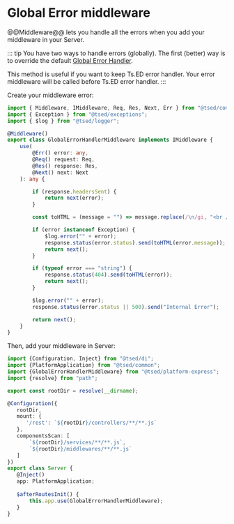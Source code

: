 # Global Error middleware

@@Middleware@@ lets you handle all the errors when you add your middleware in your Server.

::: tip
You have two ways to handle errors (globally). The first (better) way is to override the default [Global Error Handler](/docs/middlewares/override/global-error-handler.md).

This method is useful if you want to keep Ts.ED error handler. Your error middleware will be called before Ts.ED error handler.
:::

Create your middleware error:

```typescript
import { Middleware, IMiddleware, Req, Res, Next, Err } from "@tsed/common";
import { Exception } from "@tsed/exceptions";
import { $log } from "@tsed/logger";

@Middleware()
export class GlobalErrorHandlerMiddleware implements IMiddleware {
    use(
        @Err() error: any,
        @Req() request: Req,
        @Res() response: Res,
        @Next() next: Next
    ): any {

        if (response.headersSent) {
            return next(error);
        }

        const toHTML = (message = "") => message.replace(/\n/gi, "<br />");

        if (error instanceof Exception) {
            $log.error("" + error);
            response.status(error.status).send(toHTML(error.message));
            return next();
        }

        if (typeof error === "string") {
            response.status(404).send(toHTML(error));
            return next();
        }

        $log.error("" + error);
        response.status(error.status || 500).send("Internal Error");

        return next();
    }
}
```

Then, add your middleware in Server:

```typescript
import {Configuration, Inject} from "@tsed/di";
import {PlatformApplication} from "@tsed/common";
import {GlobalErrorHandlerMiddleware} from "@tsed/platform-express";
import {resolve} from "path";

export const rootDir = resolve(__dirname);

@Configuration({
   rootDir,
   mount: {
      '/rest': `${rootDir}/controllers/**/**.js`
   },
   componentsScan: [
       `${rootDir}/services/**/**.js`,
       `${rootDir}/middlewares/**/**.js`
   ]
})
export class Server {
   @Inject()
   app: PlatformApplication;
   
   $afterRoutesInit() {
       this.app.use(GlobalErrorHandlerMiddleware);
   }
}
```
